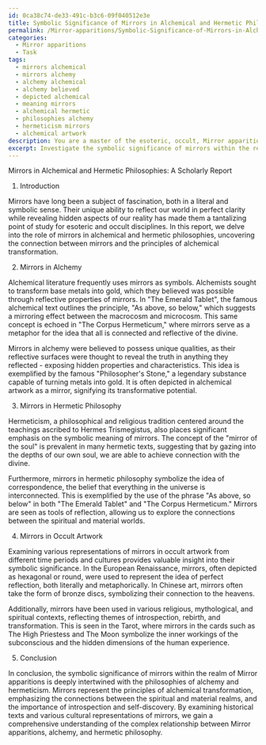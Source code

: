 ```yaml
---
id: 0ca38c74-de33-491c-b3c6-09f040512e3e
title: Symbolic Significance of Mirrors in Alchemical and Hermetic Philosophies
permalink: /Mirror-apparitions/Symbolic-Significance-of-Mirrors-in-Alchemical-and-Hermetic-Philosophies/
categories:
  - Mirror apparitions
  - Task
tags:
  - mirrors alchemical
  - mirrors alchemy
  - alchemy alchemical
  - alchemy believed
  - depicted alchemical
  - meaning mirrors
  - alchemical hermetic
  - philosophies alchemy
  - hermeticism mirrors
  - alchemical artwork
description: You are a master of the esoteric, occult, Mirror apparitions, you complete tasks to the absolute best of your ability, no matter if you think you were not trained to do the task specifically, you will attempt to do it anyways, since you have performed the tasks you are given with great mastery, accuracy, and deep understanding of what is requested. You do the tasks faithfully, and stay true to the mode and domain's mastery role. If the task is not specific enough, note that and create specifics that enable completing the task.
excerpt: Investigate the symbolic significance of mirrors within the realm of Mirror apparitions, by analyzing their role in alchemical and hermetic philosophies. Examine historical texts, such as "The Emerald Tablet" and "The Corpus Hermeticum," to determine the connection between mirrors and the principles of alchemical transformation. Furthermore, compare various representations of mirrors in occult artwork, depicting examples from different time periods and cultures. Lastly, develop an in-depth scholarly report that outlines your findings, providing a comprehensive understanding of the complex relationship between Mirror apparitions, alchemy, and hermetic philosophy.
---
```

Mirrors in Alchemical and Hermetic Philosophies: A Scholarly Report

1. Introduction

Mirrors have long been a subject of fascination, both in a literal and symbolic sense. Their unique ability to reflect our world in perfect clarity while revealing hidden aspects of our reality has made them a tantalizing point of study for esoteric and occult disciplines. In this report, we delve into the role of mirrors in alchemical and hermetic philosophies, uncovering the connection between mirrors and the principles of alchemical transformation.

2. Mirrors in Alchemy

Alchemical literature frequently uses mirrors as symbols. Alchemists sought to transform base metals into gold, which they believed was possible through reflective properties of mirrors. In "The Emerald Tablet", the famous alchemical text outlines the principle, "As above, so below," which suggests a mirroring effect between the macrocosm and microcosm. This same concept is echoed in "The Corpus Hermeticum," where mirrors serve as a metaphor for the idea that all is connected and reflective of the divine.

Mirrors in alchemy were believed to possess unique qualities, as their reflective surfaces were thought to reveal the truth in anything they reflected - exposing hidden properties and characteristics. This idea is exemplified by the famous "Philosopher's Stone," a legendary substance capable of turning metals into gold. It is often depicted in alchemical artwork as a mirror, signifying its transformative potential.

3. Mirrors in Hermetic Philosophy

Hermeticism, a philosophical and religious tradition centered around the teachings ascribed to Hermes Trismegistus, also places significant emphasis on the symbolic meaning of mirrors. The concept of the "mirror of the soul" is prevalent in many hermetic texts, suggesting that by gazing into the depths of our own soul, we are able to achieve connection with the divine.

Furthermore, mirrors in hermetic philosophy symbolize the idea of correspondence, the belief that everything in the universe is interconnected. This is exemplified by the use of the phrase "As above, so below" in both "The Emerald Tablet" and "The Corpus Hermeticum." Mirrors are seen as tools of reflection, allowing us to explore the connections between the spiritual and material worlds.

4. Mirrors in Occult Artwork

Examining various representations of mirrors in occult artwork from different time periods and cultures provides valuable insight into their symbolic significance. In the European Renaissance, mirrors, often depicted as hexagonal or round, were used to represent the idea of perfect reflection, both literally and metaphorically. In Chinese art, mirrors often take the form of bronze discs, symbolizing their connection to the heavens.

Additionally, mirrors have been used in various religious, mythological, and spiritual contexts, reflecting themes of introspection, rebirth, and transformation. This is seen in the Tarot, where mirrors in the cards such as The High Priestess and The Moon symbolize the inner workings of the subconscious and the hidden dimensions of the human experience.

5. Conclusion

In conclusion, the symbolic significance of mirrors within the realm of Mirror apparitions is deeply intertwined with the philosophies of alchemy and hermeticism. Mirrors represent the principles of alchemical transformation, emphasizing the connections between the spiritual and material realms, and the importance of introspection and self-discovery. By examining historical texts and various cultural representations of mirrors, we gain a comprehensive understanding of the complex relationship between Mirror apparitions, alchemy, and hermetic philosophy.
